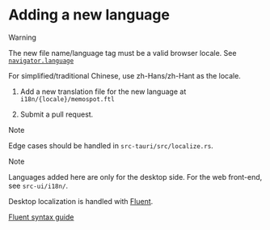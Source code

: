 # Adding a new language

> [!WARNING]
> The new file name/language tag must be a valid browser locale.
> See [`navigator.language`](https://www.localeplanet.com/support/browser.html)
>
> For simplified/traditional Chinese, use zh-Hans/zh-Hant as the locale.

1. Add a new translation file for the new language at `i18n/{locale}/memospot.ftl`

2. Submit a pull request.

> [!NOTE]
> Edge cases should be handled in `src-tauri/src/localize.rs`.

> [!NOTE]
> Languages added here are only for the desktop side.
> For the web front-end, see `src-ui/i18n/`.

Desktop localization is handled with [Fluent](https://projectfluent.org).

[Fluent syntax guide](https://projectfluent.org/fluent/guide/)

